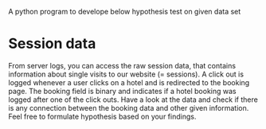 A python program to develope below hypothesis test on given data set

# Session data
From server logs, you can access the raw session data, that contains information about single
visits to our website (= sessions). A click out is logged whenever a user clicks on a hotel and is
redirected to the booking page. The booking field is binary and indicates if a hotel booking was
logged after one of the click outs. Have a look at the data and check if there is any connection
between the booking data and other given information. Feel free to formulate hypothesis based
on your findings.
